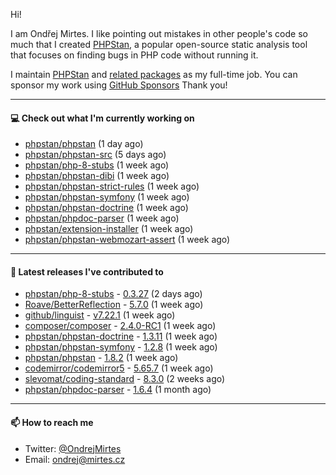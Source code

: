 Hi!

I am Ondřej Mirtes. I like pointing out mistakes in other people's code so much that I created [PHPStan](https://phpstan.org/), a popular open-source static analysis tool that focuses on finding bugs in PHP code without running it.

I maintain [PHPStan](https://github.com/phpstan/phpstan) and [related packages](https://github.com/phpstan/) as my full-time job. You can sponsor my work using [GitHub Sponsors](https://github.com/sponsors/ondrejmirtes) Thank you!

---

#### 💻 Check out what I'm currently working on

- [phpstan/phpstan](https://github.com/phpstan/phpstan) (1 day ago)
- [phpstan/phpstan-src](https://github.com/phpstan/phpstan-src) (5 days ago)
- [phpstan/php-8-stubs](https://github.com/phpstan/php-8-stubs) (1 week ago)
- [phpstan/phpstan-dibi](https://github.com/phpstan/phpstan-dibi) (1 week ago)
- [phpstan/phpstan-strict-rules](https://github.com/phpstan/phpstan-strict-rules) (1 week ago)
- [phpstan/phpstan-symfony](https://github.com/phpstan/phpstan-symfony) (1 week ago)
- [phpstan/phpstan-doctrine](https://github.com/phpstan/phpstan-doctrine) (1 week ago)
- [phpstan/phpdoc-parser](https://github.com/phpstan/phpdoc-parser) (1 week ago)
- [phpstan/extension-installer](https://github.com/phpstan/extension-installer) (1 week ago)
- [phpstan/phpstan-webmozart-assert](https://github.com/phpstan/phpstan-webmozart-assert) (1 week ago)

---

#### 🔭 Latest releases I've contributed to

- [phpstan/php-8-stubs](https://github.com/phpstan/php-8-stubs) - [0.3.27](https://github.com/phpstan/php-8-stubs/releases/tag/0.3.27) (2 days ago)
- [Roave/BetterReflection](https://github.com/Roave/BetterReflection) - [5.7.0](https://github.com/Roave/BetterReflection/releases/tag/5.7.0) (1 week ago)
- [github/linguist](https://github.com/github/linguist) - [v7.22.1](https://github.com/github/linguist/releases/tag/v7.22.1) (1 week ago)
- [composer/composer](https://github.com/composer/composer) - [2.4.0-RC1](https://github.com/composer/composer/releases/tag/2.4.0-RC1) (1 week ago)
- [phpstan/phpstan-doctrine](https://github.com/phpstan/phpstan-doctrine) - [1.3.11](https://github.com/phpstan/phpstan-doctrine/releases/tag/1.3.11) (1 week ago)
- [phpstan/phpstan-symfony](https://github.com/phpstan/phpstan-symfony) - [1.2.8](https://github.com/phpstan/phpstan-symfony/releases/tag/1.2.8) (1 week ago)
- [phpstan/phpstan](https://github.com/phpstan/phpstan) - [1.8.2](https://github.com/phpstan/phpstan/releases/tag/1.8.2) (1 week ago)
- [codemirror/codemirror5](https://github.com/codemirror/codemirror5) - [5.65.7](https://github.com/codemirror/codemirror5/releases/tag/5.65.7) (1 week ago)
- [slevomat/coding-standard](https://github.com/slevomat/coding-standard) - [8.3.0](https://github.com/slevomat/coding-standard/releases/tag/8.3.0) (2 weeks ago)
- [phpstan/phpdoc-parser](https://github.com/phpstan/phpdoc-parser) - [1.6.4](https://github.com/phpstan/phpdoc-parser/releases/tag/1.6.4) (1 month ago)

---

#### 📫 How to reach me

- Twitter: [@OndrejMirtes](https://twitter.com/ondrejmirtes)
- Email: [ondrej@mirtes.cz](mailto:ondrej@mirtes.cz)
